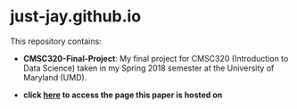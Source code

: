 # just-jay.github.io
This repository contains:

- <b>CMSC320-Final-Project</b>: My final project for CMSC320 (Introduction to Data Science) taken in my Spring 2018 semester at the University of Maryland (UMD).

- <b> click [here](https://just-jay.github.io) to access the page this paper is hosted on
